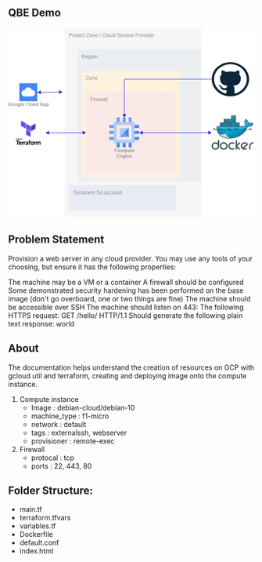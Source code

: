 ## QBE Demo

![image](https://github.com/javed-shaikh-devops/qbe-demo/blob/main/arch.png)

## Problem Statement 

Provision a web server in any cloud provider. You may use any tools of your choosing, but ensure it has the following properties:

The machine may be a VM or a container
A firewall should be configured
Some demonstrated security hardening has been performed on the base image (don't go overboard, one or two things are fine)
The machine should be accessible over SSH
The machine should listen on 443:
The following HTTPS request: GET /hello/ HTTP/1.1
Should generate the following plain text response: world

## About 

The documentation helps understand the creation of resources on GCP with gcloud util and terraform, creating and deploying image onto the compute instance.

1. Compute instance 
	- Image : debian-cloud/debian-10
	- machine_type : f1-micro
	- network : default 
	- tags : externalssh, webserver
	- provisioner : remote-exec
2. Firewall
	- protocal : tcp
	- ports : 22, 443, 80

## Folder Structure:

- main.tf
- terraform.tfvars
- variables.tf
- Dockerfile
- default.conf
- index.html


